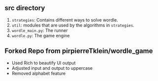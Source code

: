 ## src directory

1. `strategies`: Contains different ways to solve wordle.
2. `util`: modules that are used by the algorithms in `strategies`.
3. `wordle_main.py`: The runner
4. `wordle.py`: The game engine

## Forked Repo from pirpierreTklein/wordle_game

- Used Rich to beautify UI output
- Adjusted input and output to uppercase
- Removed alphabet feature